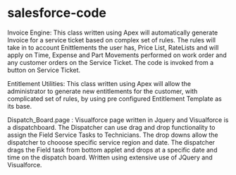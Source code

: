 # salesforce-code

Invoice Engine: This class written using Apex will automatically generate Invoice for a service ticket based on complex set of rules.  The rules will take in to account Enittlements the user has, Price List, RateLists and will apply on Time, Expense and Part Movements performed on work order and any customer orders on the Service Ticket. The code is invoked from a button on Service Ticket.

Entitlement Utilities: This class  written using Apex will allow the administrator to generate new entitlements for the customer, with complicated set of rules, by using pre configured  Entitlement Template as its base.

Dispatch_Board.page  : Visualforce page written in Jquery and Visualforce is a dispatchboard. The Dispatcher can use drag and drop functionality to assign the Field Service Tasks to Technicians. The drop downs allow the dispatcher to chooose specific service region and date. The dispatcher drags the Field task from bottom applet and drops at a specific date and time on the dispatch board. Written using extensive use of JQuery and Visualforce.

